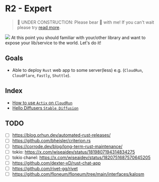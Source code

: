 # R2 - Expert

> 🚧 UNDER CONSTRUCTION: Please bear 🧸 with me! If you can't wait please try [read more](../../bye.md).

![](/assets/kat.png) <span class="speech-bubble">At this point you should familiar with your/other library and want to expose your lib/service to the world. Let's do it!</span>

## Goals

- Able to deploy `Rust` web app to some server(less) e.g. (`CloudRun`, `CloudFlare`, `Fastly`, `Shuttle`).

## Index

- [How to use `Actix` on `CloudRun`](./hello-actix-cloudrun.md)
- [Hello Diffusers `Stable Diffusion`](./hello-diffusers-stable-diffusion.md)

## TODO

- [ ] https://blog.orhun.dev/automated-rust-releases/
- [ ] https://github.com/bheisler/criterion.rs
- [ ] https://corrode.dev/blog/long-term-rust-maintenance/
- [ ] tokio: https://x.com/wiseaidev/status/1819807194314834275
- [ ] tokio chanel: https://x.com/wiseaidev/status/1820751687570645205
- [ ] https://github.com/dexter-xD/rust-chat-app
- [ ] https://github.com/rivet-gg/rivet
- [ ] https://github.com/floneum/floneum/tree/main/interfaces/kalosm
